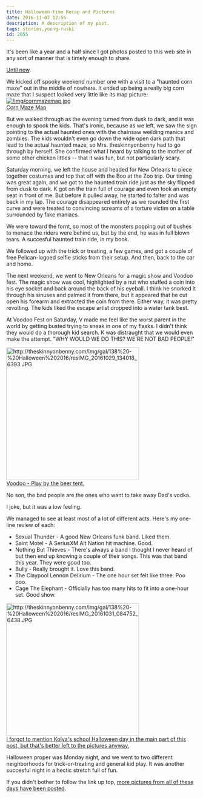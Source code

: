 ```yaml
---
title: Halloween-time Recap and Pictures
date: 2016-11-07 12:55
description: A description of my post.
tags: stories,young-ruski
id: 2055
---
```

It's been like a year and a half since I got photos posted to this web site in any sort of manner that is timely enough to share.  

<a href="http://theskinnyonbenny.com/pg4.php?spgmGal=138%20-%20Halloween%202016">Until now</a>.

We kicked off spooky weekend number one with a visit to a "haunted corn maze" out in the middle of nowhere.  It ended up being a really big corn maze that I suspect looked very little like its map picture:
<span class="spanEndPreview">&nbsp;</span>
<a class="lightview centered" href="/img/cornmazemap.jpg" data-lightview-caption="Corn Maze Map" data-lightview-group="group1"><img src="/img/cornmazemap.jpg" alt="/img/cornmazemap.jpg"><br><span class="caption">Corn Maze Map</span></a>

But we walked through as the evening turned from dusk to dark, and it was enough to spook the kids.  That's ironic, because as we left, we saw the sign pointing to the actual haunted ones with the chainsaw weilding manics and zombies.  The kids wouldn't even go down the wide open dark path that lead to the actual haunted maze, so Mrs. theskinnyonbenny had to go through by herself.  She confirmed what I heard by talking to the mother of some other chicken littles -- that it was fun, but not particularly scary.

Saturday morning, we left the house and headed for New Orleans to piece together costumes and top that off with the Boo at the Zoo trip.  Our timing was great again, and we got to the haunted train ride just as the sky flipped from dusk to dark.  K got on the train full of courage and even took an empty seat in front of me.  But before it pulled away, he started to falter and was back in my lap.  The courage disappeared entirely as we rounded the first curve and were treated to convincing screams of a torture victim on a table surrounded by fake maniacs.

We were toward the fornt, so most of the monsters popping out of bushes to menace the riders were behind us, but by the end, he was in full blown tears.  A succesful haunted train ride, in my book.

We followed up with the trick or treating, a few games, and got a couple of free Pelican-logoed selfie sticks from their setup.  And then, back to the car and home.

The next weekend, we went to New Orleans for a magic show and Voodoo fest.  The magic show was cool, highlighted by a nut who stuffed a coin into his eye socket and back around the back of his eyeball.  I think he snorked it through his sinuses and palmed it from there, but it appeared that he cut open his forearm and extracted the coin from there.  Either way, it was pretty revolting.  The kids liked the escape artist dropped into a water tank best.

At Voodoo Fest on Saturday, V made me feel like the worst parent in the world by getting busted trying to sneak in one of my flasks.  I didn't think they would do a thorough kid search.  K was distraught that we would even make the attempt.  "WHY WOULD WE DO THIS?  WE'RE NOT BAD PEOPLE!"

<a class="lightview alignright" href="http://theskinnyonbenny.com/img/gal/138%20-%20Halloween%202016/resIMG_20161029_134018_6393.JPG" data-lightview-caption="Voodoo - Play by the beer tent." data-lightview-group="group1"><img src="http://theskinnyonbenny.com/img/gal/138%20-%20Halloween%202016/resIMG_20161029_134018_6393.JPG" alt="http://theskinnyonbenny.com/img/gal/138%20-%20Halloween%202016/resIMG_20161029_134018_6393.JPG" width="350px"><br><span class="caption alignleft">Voodoo - Play by the beer tent.</span></a>

No son, the bad people are the ones who want to take away Dad's vodka.

I joke, but it was a low feeling.

We managed to see at least most of a lot of different acts.  Here's my one-line review of each:

<ul><li>Sexual Thunder - A good New Orleans funk band.  Liked them.</li>
<li>Saint Motel - A SeriusXM Alt Nation hit machine.  Good.</li>
<li>Nothing But Thieves - There's always a band I thought I never heard of but then end up knowing a couple of their songs.  This was that band this year.  They were good too.</li>
<li>Bully - Really brought it.  Love this band.</li>
<li>The Claypool Lennon Delirium - The one hour set felt like three.  Poo poo.</li>
<li>Cage The Elephant - Officially has too many hits to fit into a one-hour set.  Good show.</li></ul>

<a class="lightview alignright" href="http://theskinnyonbenny.com/img/gal/138%20-%20Halloween%202016/resIMG_20161031_084752_6438.JPG" data-lightview-caption="I forgot to mention Kolya's school Halloween day in the main part of this post, but that's better left to the pictures anyway." data-lightview-group="group1" style="width:350px;"><img src="http://theskinnyonbenny.com/img/gal/138%20-%20Halloween%202016/resIMG_20161031_084752_6438.JPG" alt="http://theskinnyonbenny.com/img/gal/138%20-%20Halloween%202016/resIMG_20161031_084752_6438.JPG" width="350px"><br><span class="caption alignleft">I forgot to mention Kolya's school Halloween day in the main part of this post, but that's better left to the pictures anyway.</span></a>

Halloween proper was Monday night, and we went to two different neighborhoods for trick-or-treating and general kid play.  It was another succesful night in a hectic stretch full of fun.

If you didn't bother to follow the link up top, <a href="http://theskinnyonbenny.com/pg4.php?spgmGal=138%20-%20Halloween%202016">more pictures from all of these days have been posted</a>.